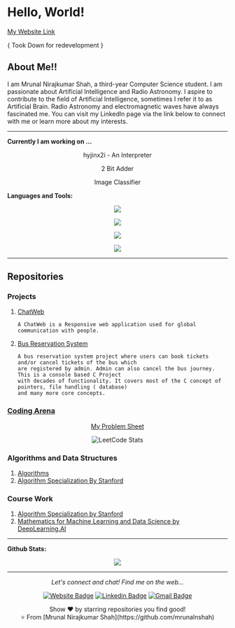 # Hello, World!

[My Website Link](https://mrunalnshah.github.io/)

{ Took Down for redevelopment }

## About Me!! 

I am Mrunal Nirajkumar Shah, a third-year Computer Science student. I am passionate about Artificial Intelligence and Radio Astronomy. I aspire to contribute to the field of Artificial Intelligence, sometimes I refer it to as Artificial Brain. Radio Astronomy and electromagnetic waves have always fascinated me. You can visit my LinkedIn page via the link below to connect with me or learn more about my interests.
  
---

**Currently I am working on ...**

<div align="center">
  <p> hyjinx2i - An Interpreter </p>
  <p> 2 Bit Adder </p>
  <p> Image Classifier </p>
</div>

**Languages and Tools:**

<p align="center">
  <a href="https://skillicons.dev">
    <img src="https://skillicons.dev/icons?i=c,cpp,python" />
  </a>
</p>
<p align="center">
  <a href="https://skillicons.dev">
    <img src="https://skillicons.dev/icons?i=html,css,js" />
  </a>
</p>
<p align="center">
  <a href="https://skillicons.dev">
    <img src="https://skillicons.dev/icons?i=mysql,firebase" />
  </a>
</p>
<p align="center">
  <a href="https://skillicons.dev">
    <img src="https://skillicons.dev/icons?i=git,github" />
  </a>
</p>

---


## Repositories
  ### Projects
  1.  [ChatWeb](https://github.com/AsgarDatari/ChatWeb)

          A ChatWeb is a Responsive web application used for global communication with people.

  2.  [Bus Reservation System](https://github.com/mrunalnshah/Bus-Reservation-System)

          A bus reservation system project where users can book tickets and/or cancel tickets of the bus which
          are registered by admin. Admin can also cancel the bus journey. This is a console based C Project
          with decades of functionality. It covers most of the C concept of pointers, file handling ( database)
          and many more core concepts. 


  ### [Coding Arena](https://github.com/mrunalnshah/CodingArena)
  <div align="center">

  [My Problem Sheet](https://docs.google.com/spreadsheets/d/10EmWLMx8Qx1onDtqhYAgraV2Vv462XN3lgajgXCVGH0/edit?usp=sharing)
    
  ![LeetCode Stats](https://leetcode.card.workers.dev/mrunalnshah?theme=dark&font=source_code_pro&extension=activity)
  
  </div>

  ### Algorithms and Data Structures
  1. [Algorithms](https://github.com/mrunalnshah/Algorithms) 
  2. [Algorithm Specialization By Stanford](https://github.com/mrunalnshah/Algorithm-Specialization-by-Stanford)

  ### Course Work
  1. [Algorithm Specialization by Stanford](https://github.com/mrunalnshah/Algorithm-Specialization-by-Stanford)
  2. [Mathematics for Machine Learning and Data Science by DeepLearning.AI](https://github.com/mrunalnshah/Mathematics-for-Machine-Learning-and-Data-Science)
---  

**Github Stats:**

<p align="center">
  <img src="https://github-readme-stats.vercel.app/api?username=mrunalnshah&hide=commits&show_icons=true&theme=dracula&line_height=32">
</p>

---




<p align="center">
  <i>Let's connect and chat! Find me on the web...</i>

  <div align="center">
  
  [![Website Badge](https://img.shields.io/badge/-mrunalnshah-47CCCC?style=flat&logo=Google-Chrome&logoColor=white&link=https://verma-anushka.github.io/anushkaverma/)](https://mrunalnshah.github.io) 
  [![Linkedin Badge](https://img.shields.io/badge/-mrunalnshah-blue?style=flat-square&logo=Linkedin&logoColor=white&link=https://www.linkedin.com/in/anushkaverma/)](https://www.linkedin.com/in/mrunalnshah/) 
  [![Gmail Badge](https://img.shields.io/badge/-mrunalnshah-c14438?style=flat-square&logo=Gmail&logoColor=white&link=mailto:mrunalnshah2883@gmail.com)](mailto:mrunalnshah7@gmail.com)

   </div>


  <p align="center">
    Show ❤️ by starring repositories you find good! 
    <br />
    ⭐️ From [Mrunal Nirajkumar Shah](https://github.com/mrunalnshah)
    <br />
  </p>
</p>

